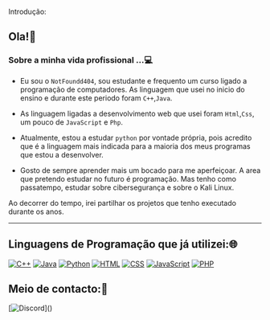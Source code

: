  Introdução:
## Ola!👋
### Sobre a minha vida profissional ...💻
- Eu sou o `NotFoundd404`, sou estudante e frequento um curso ligado a programação de computadores. As linguagem que usei no inicio do ensino e durante este periodo foram `C++`,`Java`.

- As linguagem ligadas a desenvolvimento web que usei foram `Html`,`Css`, um pouco de `JavaScript` e `Php`.

- Atualmente, estou a estudar `python` por vontade própria, pois acredito que é a linguagem mais indicada para a maioria dos meus programas que estou a desenvolver.

- Gosto de sempre aprender mais um bocado para me aperfeiçoar.
A area que pretendo estudar no futuro é programação. Mas tenho como passatempo, estudar sobre cibersegurança e sobre o Kali Linux.

Ao decorrer do tempo, irei partilhar os projetos que tenho executado durante os anos.
***
## Linguagens de Programação que já utilizei:🌐
[![C++](https://img.shields.io/badge/C%2B%2B-00599C?style=for-the-badge&logo=c%2B%2B&logoColor=white)]()
[![Java](https://img.shields.io/badge/Java-ED8B00?style=for-the-badge&logo=openjdk&logoColor=white)]()
[![Python](https://img.shields.io/badge/Python-14354C?style=for-the-badge&logo=python&logoColor=white)]()
[![HTML](https://img.shields.io/badge/HTML5-E34F26?style=for-the-badge&logo=html5&logoColor=white)]()
[![CSS](https://img.shields.io/badge/CSS3-1572B6?style=for-the-badge&logo=css3&logoColor=white)]()
[![JavaScript](https://img.shields.io/badge/JavaScript-323330?style=for-the-badge&logo=javascript&logoColor=F7DF1E)]()
[![PHP](https://img.shields.io/badge/PHP-777BB4?style=for-the-badge&logo=php&logoColor=white)]()
## Meio de contacto:📱
[![Discord](https://img.shields.io/badge/Discord-7289DA?style=for-the-badge&logo=disc")]()


